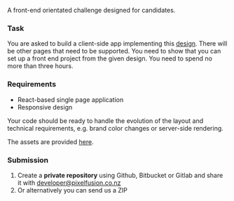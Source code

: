A front-end orientated challenge designed for candidates.

### Task
You are asked to build a client-side app implementing this [design](https://github.com/pixelfusion/test-front-end/tree/master/design). There will be other pages that need to be supported. You need to show that you can set up a front end project from the given design. You need to spend no more than three hours.

### Requirements
* React-based single page application
* Responsive design

Your code should be ready to handle the evolution of the layout and technical requirements, e.g. brand color changes or server-side rendering.

The assets are provided [here](https://github.com/pixelfusion/test-front-end/tree/master/assets).

### Submission
1. Create a **private repository** using Github, Bitbucket or Gitlab and share it with [developer@pixelfusion.co.nz](mailto:developer@pixelfusion.co.nz)
2. Or alternatively you can send us a ZIP
